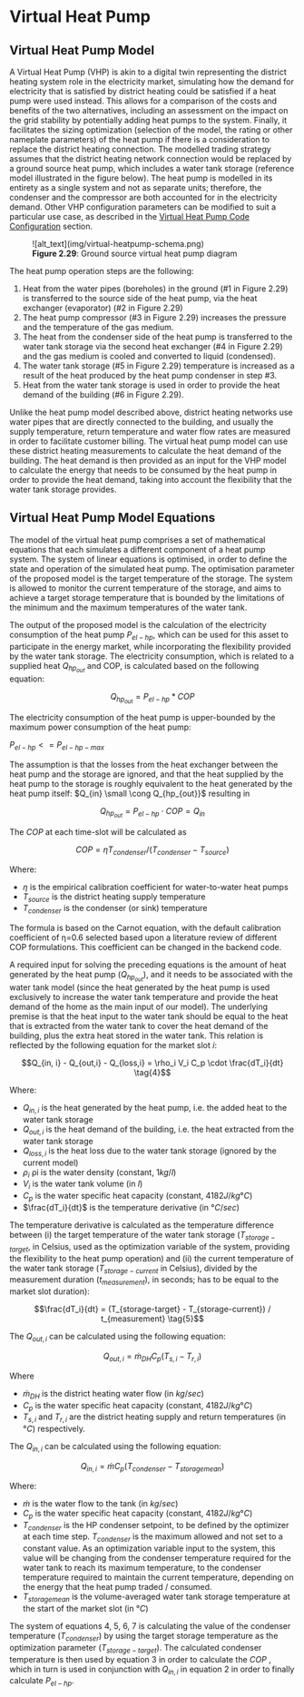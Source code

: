 # Virtual Heat Pump
## Virtual Heat Pump Model

A Virtual Heat Pump (VHP) is akin to a digital twin representing the district heating system role in the electricity market, simulating how the demand for electricity that is satisfied by district heating could be satisfied if a heat pump were used instead. This allows for a comparison of the costs and benefits of the two alternatives, including an assessment on the impact on the grid stability by potentially adding heat pumps to the system. Finally, it facilitates the sizing optimization (selection of the model, the rating or other nameplate parameters) of the heat pump if there is a consideration to replace the district heating connection. The modelled trading strategy assumes that the district heating network connection would be replaced by a ground source heat pump, which includes a water tank storage (reference model illustrated in the figure below). The heat pump is modelled in its entirety as a single system and not as separate units; therefore, the condenser and the compressor are both accounted for in the electricity demand. Other VHP configuration parameters can be modified to suit a particular use case, as described in the [Virtual Heat Pump Code Configuration](assets-installation.md#virtual-heat-pump-code-configuration) section.

<figure markdown>
  ![alt_text](img/virtual-heatpump-schema.png)
  <figcaption><b>Figure 2.29</b>: Ground source virtual heat pump diagram
</figcaption>
</figure>

The heat pump operation steps are the following:

1. Heat from the water pipes (boreholes) in the ground (#1 in Figure 2.29) is transferred to the source side of the heat pump, via the heat exchanger (evaporator) (#2 in Figure 2.29)
2. The heat pump compressor (#3 in Figure 2.29) increases the pressure and the temperature of the gas medium.
3. The heat from the condenser side of the heat pump is transferred to the water tank storage via the second heat exchanger (#4 in Figure 2.29) and the gas medium is cooled and converted to liquid (condensed).
4. The water tank storage (#5 in Figure 2.29) temperature is increased as a result of the heat produced by the heat pump condenser in step #3.
5. Heat from the water tank storage is used in order to provide the heat demand of the building (#6 in Figure 2.29).

Unlike the heat pump model described above, district heating networks use water pipes that are directly connected to the building, and usually the supply temperature, return temperature and water flow rates are measured in order to facilitate customer billing. The virtual heat pump model can use these district heating measurements to calculate the heat demand of the building.  The heat demand is then provided as an input for the VHP model to calculate the energy that needs to be consumed by the heat pump in order to provide the heat demand, taking into account the flexibility that the water tank storage provides.

## Virtual Heat Pump Model Equations

The model of the virtual heat pump comprises a set of mathematical equations that each simulates a different component of a heat pump system. The system of linear equations is optimised, in order to define the state and operation of the simulated heat pump. The optimisation parameter of the proposed model is the target temperature of the storage. The system is allowed to monitor the current temperature of the storage, and aims to achieve a target storage temperature that is bounded by the limitations of the minimum and the maximum temperatures of the water tank.

The output of the proposed model is the calculation of the electricity consumption of the heat pump $P_{el-hp}$, which can be used for this asset to participate in the energy market, while incorporating the flexibility provided by the water tank storage. The electricity consumption, which is related to a supplied heat $Q_{hp_{out}}$ and COP, is calculated based on the following equation:

$$Q_{hp_{out}} = P_{el-hp} * COP \tag{1}$$

The electricity consumption of the heat pump is upper-bounded by the maximum power consumption of the heat pump:

$P_{el-hp} <= P_{el-hp-max}$

The assumption is that the losses from the heat exchanger between the heat pump and the storage are ignored, and that the heat supplied by the heat pump to the storage is roughly equivalent to the heat generated by the heat pump itself: $Q_{in} \small  \cong Q_{hp_{out}}$ resulting in

$$Q_{hp_{out}} = P_{el-hp} \cdot COP = Q_{in} \tag{2}$$

The $COP$ at each time-slot will be calculated as

$$ COP= \eta T_{condenser} / (T_{condenser} - T_{source}) \tag{3}$$

Where:

  * $\eta$ is the empirical calibration coefficient for water-to-water heat pumps
  * $T_{source}$ is the district heating supply temperature
  * $T_{condenser}$ is the condenser (or sink) temperature

The formula is based on the Carnot equation, with the default calibration coefficient of η=0.6 selected based upon a literature review of different COP formulations. This coefficient can be changed in the backend code.

A required input for solving the preceding equations is the amount of heat generated by the heat pump ($Q_{hp_{out}}$), and it needs to be associated with the water tank model (since the heat generated by the heat pump is used exclusively to increase the water tank temperature and provide the heat demand of the home as the main input of our model). The underlying premise is that the heat input to the water tank should be equal to the heat that is extracted from the water tank to cover the heat demand of the building, plus the extra heat stored in the water tank. This relation is reflected by the following equation for the market slot $i$:

$$Q_{in, i} - Q_{out,i} - Q_{loss,i} = \rho_i V_i C_p \cdot \frac{dT_i}{dt} \tag{4}$$

Where:

  * $Q_{in, i}$ is the heat generated by the heat pump, i.e. the added heat to the water tank storage
  * $Q_{out,i}$ is the heat demand of the building, i.e. the heat extracted from the water tank storage
  * $Q_{loss,i}$ is the heat loss due to the water tank storage (ignored by the current model)
  * $\rho_i$ ρi  is the water density (constant, $1 kg/l$)
  * $V_i$ is the water tank volume (in $l$)
  * $C_p$ is the water specific heat capacity (constant, $4182 J/kg°C$)
  * $\frac{dT_i}{dt}$ is the temperature derivative (in $°C/sec$)

The temperature derivative is calculated as the temperature difference between (i) the target temperature of the water tank storage ($T_{storage-target}$, in Celsius, used as the optimization variable of the system, providing the flexibility to the heat pump operation) and (ii) the current temperature of the water tank storage ($T_{storage-current}$ in Celsius), divided by the measurement duration ($t_{measurement}$), in seconds; has to be equal to the market slot duration):

$$\frac{dT_i}{dt} = (T_{storage-target} - T_{storage-current}) / t_{measurement} \tag{5}$$

The $Q_{out,i}$ can be calculated using the following equation:

$$Q_{out,i} = \dot{m}_{DH} C_p (T_{s,i} - T_{r,i}) \tag{6}$$

Where

  * $\dot{m}_{DH}$ is the district heating water flow (in $kg/sec$)
  * $C_p$ is the water specific heat capacity  (constant, $4182 J/kg°C$)
  * $T_{s,i}$ and $T_{r,i}$ are the district heating supply and return temperatures (in $°C$) respectively.

The $Q_{in,i}$ can be calculated using the following equation:

$$Q_{in,i} = \dot{m} C_p (T_{condenser} - T_{storagemean}) \tag{7}$$

Where:

  * $\dot{m}$ is the water flow to the tank (in $kg/sec$)
  * $C_p$ is the water specific heat capacity  (constant, $4182 J/kg°C$)
  * $T_{condenser}$ is the HP condenser setpoint, to be defined by the optimizer at each time step. $T_{condenser}$ is the maximum allowed and not set to a constant value. As an optimization variable input to the system, this value will be changing from the condenser temperature required for the water tank to reach its maximum temperature, to the condenser temperature required to maintain the current temperature, depending on the energy that the heat pump traded / consumed.
  * $T_{storagemean}$ is the volume-averaged water tank storage temperature at the start of the market slot (in $°C$)

The system of equations 4, 5, 6, 7 is calculating the value of the condenser temperature ($T_{condenser}$) by using the target storage temperature as the optimization parameter ($T_{storage-target}$). The calculated condenser temperature is then used by equation 3 in order to calculate the $COP$ ,  which in turn is used in conjunction with $Q_{in,i}$ in equation 2 in order to finally calculate $P_{el-hp}$.
